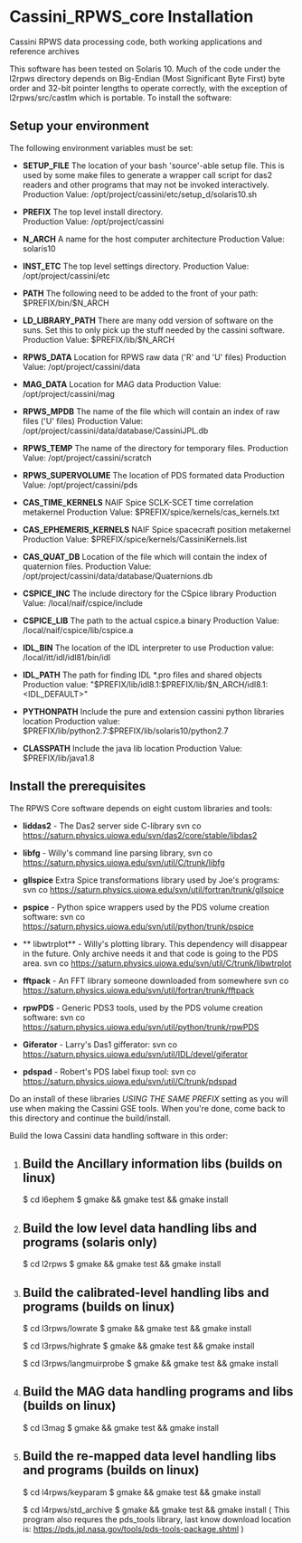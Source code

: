 # Cassini_RPWS_core Installation
Cassini RPWS data processing code, both working applications and reference archives

This software has been tested on Solaris 10.  Much of the code under the l2rpws directory depends on Big-Endian (Most Significant Byte First) byte order and 32-bit pointer lengths to operate correctly, with the exception of l2rpws/src/castlm which is portable.  To install the software:


Setup your environment
----------------------
The following environment variables must be set:

- **SETUP_FILE**  The location of your bash 'source'-able setup file.  This is  used by some make files to generate a wrapper call script for das2 readers and other programs that may not be invoked interactively.
    Production Value:  /opt/project/cassini/etc/setup_d/solaris10.sh
				
- **PREFIX**      The top level install directory.  
   Production Value:   /opt/project/cassini
				
- **N_ARCH**      A name for the host computer architecture
   Production Value:   solaris10
			  
- **INST_ETC**    The top level settings directory. 
   Production Value:   /opt/project/cassini/etc

- **PATH**  The following need to be added to the front of your path:
     \$PREFIX/bin/\$N_ARCH

- **LD_LIBRARY_PATH**  There are many odd version of software on the suns.  Set this to only pick up the stuff needed by the cassini software.
   Production Value:  \$PREFIX/lib/\$N_ARCH

- **RPWS_DATA**   Location for RPWS raw data ('R' and 'U' files)
   Production Value:   /opt/project/cassini/data

- **MAG_DATA**    Location for MAG data
    Production Value:   /opt/project/cassini/mag

- **RPWS_MPDB**   The name of the file which will contain an index of raw files ('U' files) 
   Production Value:   /opt/project/cassini/data/database/CassiniJPL.db

- **RPWS_TEMP**   The name of the directory for temporary files.
   Production Value:   /opt/project/cassini/scratch
				
- **RPWS_SUPERVOLUME**  The location of PDS formated data 
    Production Value:   /opt/project/cassini/pds
				
- **CAS_TIME_KERNELS**  NAIF Spice SCLK-SCET time correlation metakernel
     Production Value:  \$PREFIX/spice/kernels/cas_kernels.txt

- **CAS_EPHEMERIS_KERNELS**  NAIF Spice spacecraft position metakernel
     Production Value:  \$PREFIX/spice/kernels/CassiniKernels.list

- **CAS_QUAT_DB** Location of the file which will contain the index of quaternion files. 
   Production Value: /opt/project/cassini/data/database/Quaternions.db

- **CSPICE_INC**  The include directory for the CSpice library
   Production Value:  /local/naif/cspice/include

- **CSPICE_LIB**  The path to the actual cspice.a binary
    Production Value:  /local/naif/cspice/lib/cspice.a

- **IDL_BIN**     The location of the IDL interpreter to use
     Production value:   /local/itt/idl/idl81/bin/idl

- **IDL_PATH**    The path for finding IDL *.pro files and shared objects
   Production value:  "\$PREFIX/lib/idl8.1:\$PREFIX/lib/\$N_ARCH/idl8.1:<IDL_DEFAULT>"

- **PYTHONPATH**  Include the pure and extension cassini python libraries location
    Production value: \$PREFIX/lib/python2.7:\$PREFIX/lib/solaris10/python2.7

- **CLASSPATH**   Include the java lib location
    Production Value:  $PREFIX/lib/java1.8


Install the prerequisites
-------------------------
The RPWS Core software depends on eight custom libraries and tools:

  - **liddas2** - The Das2 server side C-library
	 svn co https://saturn.physics.uiowa.edu/svn/das2/core/stable/libdas2


  - **libfg** - Willy's command line parsing library,
	 svn co https://saturn.physics.uiowa.edu/svn/util/C/trunk/libfg

  - **gllspice**  Extra Spice transformations library used by Joe's programs:
     svn co https://saturn.physics.uiowa.edu/svn/util/fortran/trunk/gllspice  

  - **pspice** - Python spice wrappers used by the PDS volume creation software:
      svn co https://saturn.physics.uiowa.edu/svn/util/python/trunk/pspice
	     
  - ** libwtrplot** - Willy's plotting library.  This dependency will disappear in the future.  Only archive needs it and that code is going to the PDS area.
	 svn co https://saturn.physics.uiowa.edu/svn/util/C/trunk/libwtrplot

  - **fftpack** - An FFT library someone downloaded from somewhere
   svn co https://saturn.physics.uiowa.edu/svn/util/fortran/trunk/fftpack

  - **rpwPDS** - Generic PDS3 tools, used by the PDS volume creation software:
     svn co https://saturn.physics.uiowa.edu/svn/util/python/trunk/rpwPDS
	 
  - **Giferator** - Larry's Das1 gifferator:
     svn co https://saturn.physics.uiowa.edu/svn/util/IDL/devel/giferator
    
  - **pdspad** - Robert's PDS label fixup tool:
     svn co https://saturn.physics.uiowa.edu/svn/util/C/trunk/pdspad
  
Do an install of these libraries *USING THE SAME PREFIX* setting as you will use when making the Cassini GSE tools.  When you're done, come back to this directory and continue the build/install.


Build the Iowa Cassini data handling software in this order:


1.  Build the Ancillary information libs  (builds on linux)
    ----------------------------------------------------------
    $ cd l6ephem
    $ gmake && gmake test && gmake install


2. Build the low level data handling libs and programs  (solaris only)
    ----------------------------------------------------------------------
    $ cd l2rpws
    $ gmake && gmake test && gmake install


3. Build the calibrated-level handling libs and programs  (builds on linux)
    ---------------------------------------------------------------------------
    $ cd l3rpws/lowrate
    $ gmake && gmake test && gmake install
    
    $ cd l3rpws/highrate
    $ gmake && gmake test && gmake install
    
    $ cd l3rpws/langmuirprobe
    $ gmake && gmake test && gmake install


4. Build the MAG data handling programs and libs  (builds on linux)
    -------------------------------------------------------------------
    $ cd l3mag
    $ gmake && gmake test && gmake install


5. Build the re-mapped data level handling libs and programs  (builds on linux)
    -------------------------------------------------------------------------------
    $ cd l4rpws/keyparam
    $ gmake && gmake test && gmake install
    
    $ cd l4rpws/std_archive
    $ gmake && gmake test && gmake install
      ( This program also requres the pds_tools library, last know download location is:      https://pds.jpl.nasa.gov/tools/pds-tools-package.shtml )


